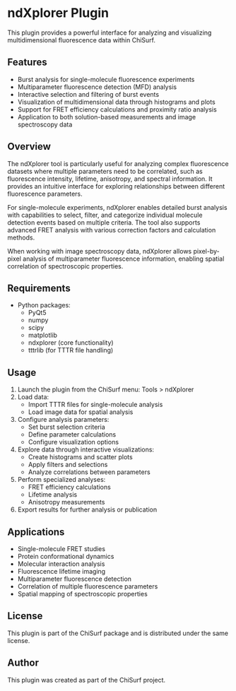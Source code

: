 # ndXplorer Plugin

This plugin provides a powerful interface for analyzing and visualizing multidimensional fluorescence data within 
ChiSurf.

## Features

- Burst analysis for single-molecule fluorescence experiments
- Multiparameter fluorescence detection (MFD) analysis
- Interactive selection and filtering of burst events
- Visualization of multidimensional data through histograms and plots
- Support for FRET efficiency calculations and proximity ratio analysis
- Application to both solution-based measurements and image spectroscopy data

## Overview

The ndXplorer tool is particularly useful for analyzing complex fluorescence datasets where multiple parameters need 
to be correlated, such as fluorescence intensity, lifetime, anisotropy, and spectral information. It provides an 
intuitive interface for exploring relationships between different fluorescence parameters.

For single-molecule experiments, ndXplorer enables detailed burst analysis with capabilities to select, filter, and 
categorize individual molecule detection events based on multiple criteria. The tool also supports advanced FRET 
analysis with various correction factors and calculation methods.

When working with image spectroscopy data, ndXplorer allows pixel-by-pixel analysis of multiparameter fluorescence 
information, enabling spatial correlation of spectroscopic properties.

## Requirements

- Python packages:
  - PyQt5
  - numpy
  - scipy
  - matplotlib
  - ndxplorer (core functionality)
  - tttrlib (for TTTR file handling)

## Usage

1. Launch the plugin from the ChiSurf menu: Tools > ndXplorer
2. Load data:
   - Import TTTR files for single-molecule analysis
   - Load image data for spatial analysis
3. Configure analysis parameters:
   - Set burst selection criteria
   - Define parameter calculations
   - Configure visualization options
4. Explore data through interactive visualizations:
   - Create histograms and scatter plots
   - Apply filters and selections
   - Analyze correlations between parameters
5. Perform specialized analyses:
   - FRET efficiency calculations
   - Lifetime analysis
   - Anisotropy measurements
6. Export results for further analysis or publication

## Applications

- Single-molecule FRET studies
- Protein conformational dynamics
- Molecular interaction analysis
- Fluorescence lifetime imaging
- Multiparameter fluorescence detection
- Correlation of multiple fluorescence parameters
- Spatial mapping of spectroscopic properties

## License

This plugin is part of the ChiSurf package and is distributed under the same license.

## Author

This plugin was created as part of the ChiSurf project.
